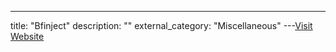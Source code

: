 ---
title: "Bfinject"
description: ""
external_category: "Miscellaneous"
---[Visit Website](https://github.com/BishopFox/bfinject)

